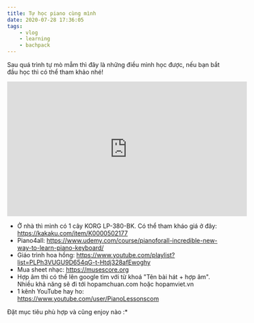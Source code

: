 ```yaml
---
title: Tự học piano cùng mình
date: 2020-07-28 17:36:05
tags:
    - vlog
    - learning
    - bachpack
---
```

Sau quá trình tự mò mẫm thì đây là những điều mình học được, nếu bạn bắt đầu học thì có thể tham khảo nhé!

<iframe width="560" height="315" src="https://www.youtube.com/embed/4gETjoOyhMs" frameborder="0" allow="accelerometer; autoplay; clipboard-write; encrypted-media; gyroscope; picture-in-picture" allowfullscreen></iframe>

<!-- more -->

- Ở nhà thì mình có 1 cây KORG LP-380-BK. Có thể tham kháo giá ở đây: https://kakaku.com/item/K0000502177
- Piano4all: https://www.udemy.com/course/pianoforall-incredible-new-way-to-learn-piano-keyboard/
- Giáo trình hoa hồng: https://www.youtube.com/playlist?list=PLPh3VUGU9D654qG-t-Htdj328afEwoghy
- Mua sheet nhạc: https://musescore.org
- Hợp âm thì có thể lên google tìm với từ khoá "Tên bài hát + hợp âm". Nhiều khả năng sẽ đi tới hopamchuan.com hoặc hopamviet.vn
- 1 kênh YouTube hay ho: https://www.youtube.com/user/PianoLessonscom

Đặt mục tiêu phù hợp và cũng enjoy nào :*
